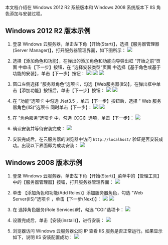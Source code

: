 本文档介绍在 Windows 2012 R2 系统版本和 Windows 2008 系统版本下 IIS 角色添加与安装过程。
## Windows 2012 R2 版本示例
 1. 登录 Windows 云服务器，单击左下角【开始(Start)】，选择【服务器管理器(Server Manager)】，打开服务器管理界面，如下图所示：
![](https://mc.qcloudimg.com/static/img/7b433cabe3d7349b5a38b359639e4c7c/image.png)

 2. 选择【添加角色和功能】，在弹出的添加角色和功能向导弹出框 ”开始之前“页面 中单击【下一步】按钮，在 ”选择安装类型“页面 中选择【基于角色或基于功能的安装】，单击【下一步】按钮：
![](https://mc.qcloudimg.com/static/img/b0f5ffb889f4d23213f0811bd945b170/image.png)
![](https://mc.qcloudimg.com/static/img/027fe90a3c882520662783bdcda97b94/image.png)
![](https://mc.qcloudimg.com/static/img/919430e0493d9580c33eab871ffee557/image.png)

 3. 窗口左侧选择 ”服务器角色“选项卡，勾选【Web服务器(IIS)】，在弹出框中单击【添加功能】按钮后，单击【下一步】按钮：
![](https://mc.qcloudimg.com/static/img/0d69cbfd04d9a614eeb00559f34bafba/image.png)
![](https://mc.qcloudimg.com/static/img/a254c87a59392801a4bf23521c9c1535/image.png)

 4. 在 ”功能“选项卡 中勾选 .Net3.5 ，单击【下一步】按钮后，选择 ” Web 服务器角色(IIS)“选项卡 同时单击【下一步】：
![](https://mc.qcloudimg.com/static/img/703cda6d11a5cfc3a26f471f0535dc17/image.png)
![](https://mc.qcloudimg.com/static/img/5d84575332b4c9c425bcdf0baa80f7e6/image.png)

 5. 在 ”角色服务“选项卡 中，勾选【CGI】选项，单击【下一步】：
![](https://mc.qcloudimg.com/static/img/958f0c466a633ea6c58de651a4ad7982/image.png)

 6. 确认安装并等待安装完成：
![](https://mc.qcloudimg.com/static/img/045b132f13b06c6e499b85ecb34a3f43/image.png)

 7. 安装完成后，在云服务器的浏览器中访问 ```http://localhost/``` 验证是否安装成功。出现以下界面即为成功安装：
![](https://mc.qcloudimg.com/static/img/e064cc1f765d68edf3dcfb0051d5dbfa/image.png)

## Windows 2008 版本示例
 1. 登录 Windows 云服务器，单击左下角【开始(Start)】菜单中的【管理工具】中的【服务器管理器】按钮，打开服务器管理界面：
![](https://mc.qcloudimg.com/static/img/787983bdedb15a6d496119c953d35e1a/image.png)

 2. 单击 【添加角色和功能(Add Roles)】添加服务器角色，勾选 "Web Server(IIS)"选项卡 ，单击【下一步(Next)】：
![](https://mccdn.qcloud.com/img56b1bb12831b3.png)
![](//mccdn.qcloud.com/img56b1bcee2d9e8.png)

 3. 在 选择角色服务(Role Services)时，勾选 "CGI"选项卡：
![](https://mccdn.qcloud.com/img56b1bd1b8f220.png)

 4. 设置完成后，单击【安装(install)】，进行安装：
![](https://mccdn.qcloud.com/img56b1bd4f18f1a.png)

 5. 浏览器访问 Windows 云服务器公网 IP 查看 IIS 服务是否正常运行。如果显示如下，说明 IIS 安装配置成功：
![](https://mccdn.qcloud.com/img56b1bd7c5b0be.png)

